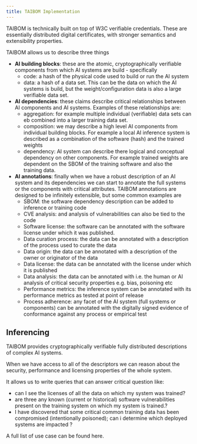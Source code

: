 ```yaml
---
title: TAIBOM Implementation 
---
```


TAIBOM is technically built on top of W3C verifiable credentials. These are essentially distributed digital certificates, with stronger semantics and extensibility properties.  

TAIBOM allows us to describe three things

* **AI building blocks**: these are the atomic, cryptographically verifiable components from which AI systems are build - specifically 
  * code: a hash of the physical code used to build or run the AI system 
  * data: a hash of a data set. This can be the data on which the AI systems is build, but the weight/configuration data is also a large verifiable data set. 
* **AI dependencies**: these claims describe critical relationships between AI components and AI systems. Examples of these relationships are:
  * aggregation: for example multiple individual (verifiable) data sets can eb combined into a larger training data set.
  * composition: we may describe a high level AI components from individual building blocks. For example  a local AI inference system is described as a combination of the software (hash) and the trained weights 
  * dependency: AI system can describe there logical and conceptual dependency on other components. For example trained weights are dependent on the SBOM of the training software and also the training data. 
* **AI annotations**: finally when we have a robust description of an AI system and its dependencies we can start to annotate the full systems or the components with critical attributes. TAIBOM annotations are designed to be infinitely extensible, but some common examples are 
  * SBOM: the software dependency description can be added to inference or training code 
  * CVE analysis: and analysis of vulnerabilities can also be tied to the code
  * Software license: the software can be annotated with the software license under which it was published.
  * Data curation process: the data can be annotated with a description of the process used to curate the data  
  * Data origin: the data can be annotated with a description of the owner or originator of the data
  * Data license: the data can be annotated with the license under which it is published 
  * Data analysis: the data can be annotated with i.e. the human or AI analysis of critical security properties e.g. bias, poisoning etc 
  * Performance metrics: the inference system can be annotated with its performance metrics as tested at point of release
  * Process adherence: any facet of the AI system (full systems or components) can be annotated with the digitally signed evidence of conformance against any process or empirical test 



## Inferencing

TAIBOM provides  cryptographically verifiable fully distributed descriptions of complex AI systems.

When we have access to all of the descriptors we can reason about the security, performance and licensing properties of the whole system.

It allows us to write queries that can answer critical question like:

* can I see the licenses of all the data on which my system was trained?
* are three any known (current or historical) software vulnerabilities present on the training system on which my system is trained.?
* I have discovered that some critical common training data has been compromised (intentionally poisoned); can i determine which deployed systems are impacted ?



A full list of use case  can be found  here.     



